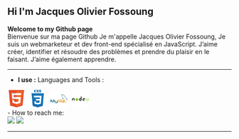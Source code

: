## **Hi I'm Jacques Olivier Fossoung**
**Welcome to my Github page**
 <br> Bienvenue sur ma page Github
Je m'appelle Jacques Olivier Fossoung, Je suis un webmarketeur et dev front-end spécialisé en JavaScript. J’aime créer, identifier et résoudre des problèmes et prendre du plaisir en le faisant. J’aime également apprendre.
<hr>


- **I use :**
 Languages and Tools :

<div>
   <img src="https://github.com/devicons/devicon/blob/master/icons/html5/html5-original.svg" title="HTML5" alt="HTML" width="40" height="40"/>&nbsp;
 <img src="https://github.com/devicons/devicon/blob/master/icons/css3/css3-plain-wordmark.svg"  title="CSS3" alt="CSS" width="40" height="40"/>&nbsp;
  <img src="https://github.com/devicons/devicon/blob/master/icons/mysql/mysql-original-wordmark.svg" title="MySQL"  alt="MySQL" width="40" height="40"/>&nbsp;
  <img src="https://github.com/devicons/devicon/blob/master/icons/nodejs/nodejs-original-wordmark.svg" title="NodeJS" alt="NodeJS" width="40" height="40"/>&nbsp;
</div>
- How to reach me: 
<div><a href="https://www.linkedin.com/in//">
<img src="https://img.shields.io/badge/LinkedIn-blue?logo=linkedin&logoColor=white"/></a>
 <a href="mailto:fossoung@gmail.com">
<img src="https://img.shields.io/badge/Email-blue?logo=Email&logoColor=white"/></a>
</div>
<hr/>
